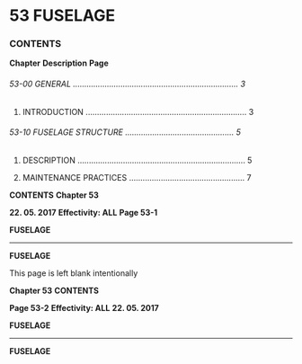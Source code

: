 # 53 FUSELAGE

### CONTENTS

**Chapter** **Description** **Page**

###### 53-00 GENERAL ......................................................................... 3

1. INTRODUCTION ....................................................................... 3

###### 53-10 FUSELAGE STRUCTURE ................................................ 5

1. DESCRIPTION .......................................................................... 5

2. MAINTENANCE PRACTICES ................................................... 7

**CONTENTS** **Chapter 53**

**22. 05. 2017** **Effectivity: ALL** **Page 53-1**


**FUSELAGE**


-----

**FUSELAGE**

This page is left blank intentionally

**Chapter 53** **CONTENTS**

**Page 53-2** **Effectivity: ALL** **22. 05. 2017**


**FUSELAGE**


-----

**FUSELAGE**


